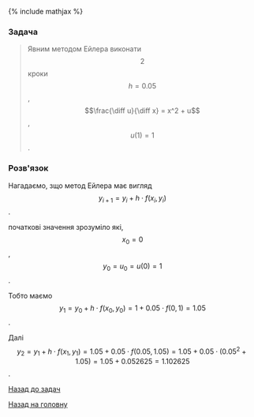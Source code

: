 {% include mathjax %}

### Задача

> Явним методом Ейлера виконати $$2$$ кроки $$h = 0.05$$, $$\frac{\diff u}{\diff x} = x^2 + u$$, $$u(1) = 1$$.

### Розв'язок

Нагадаємо, зщо метод Ейлера має вигляд $$y_{i + 1} = y_i + h \cdot f(x_i, y_i)$$.

початкові значення зрозуміло які, $$x_0 = 0$$, $$y_0 = u_0 = u(0) = 1$$.

Тобто маємо $$y_1 = y_0 + h \cdot f(x_0, y_0) = 1 + 0.05 \cdot f(0, 1) = 1.05$$.

Далі $$y_2 = y_1 + h \cdot f(x_1, y_1) = 1.05 + 0.05 \cdot f(0.05, 1.05) = 1.05 + 0.05 \cdot (0.05^2 + 1.05) = 1.05 + 0.052625 = 1.102625$$.

[Назад до задач](README.md)

[Назад на головну](../README.md)
